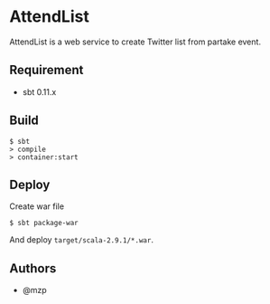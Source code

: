 AttendList
===================

AttendList is a web service to create Twitter list from partake event.

Requirement
----------------
 * sbt 0.11.x

Build
----------------

    $ sbt
    > compile
    > container:start

Deploy
----------------

Create war file

    $ sbt package-war

And deploy `target/scala-2.9.1/*.war`.

Authors
----------------
 * @mzp


